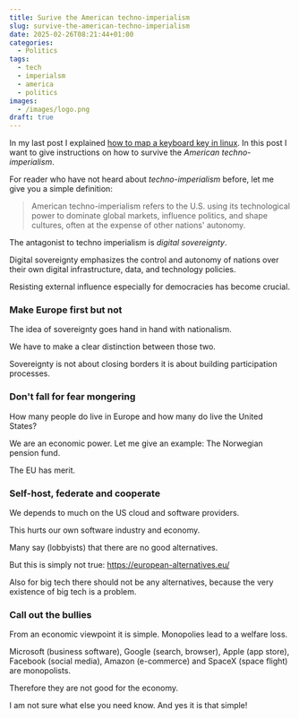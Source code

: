 ```yaml
---
title: Surive the American techno-imperialism
slug: survive-the-american-techno-imperialism
date: 2025-02-26T08:21:44+01:00
categories:
  - Politics
tags:
  - tech
  - imperialsm
  - america
  - politics
images:
  - /images/logo.png
draft: true
---
```

In my last post I explained [how to map a keyboard key in linux](/2025/02/24/map-keyboard-key/). In this post I want to give instructions on how to survive the *American techno-imperialism*.

<!--more-->

For reader who have not heard about *techno-imperialism* before, let me give you a simple definition:

> American techno-imperialism refers to the U.S. using its technological power to dominate global markets, influence politics, and shape cultures, often at the expense of other nations' autonomy.

The antagonist to techno imperialism is _digital sovereignty_.

Digital sovereignty emphasizes the control and autonomy of nations over their own digital infrastructure, data, and technology policies.

Resisting external influence especially for democracies has become crucial.

### Make Europe first but not

The idea of sovereignty goes hand in hand with nationalism.

We have to make a clear distinction between those two.

Sovereignty is not about closing borders it is about building participation processes.

### Don't fall for fear mongering

How many people do live in Europe and how many do live the United States?

We are an economic power. Let me give an example: The Norwegian pension fund.

The EU has merit.

### Self-host, federate and cooperate

We depends to much on the US cloud and software providers.

This hurts our own software industry and economy.

Many say (lobbyists) that there are no good alternatives.

But this is simply not true: <https://european-alternatives.eu/>

Also for big tech there should not be any alternatives, because the very existence of big tech is a problem.

### Call out the bullies

From an economic viewpoint it is simple. Monopolies lead to a welfare loss.

Microsoft (business software), Google (search, browser), Apple (app store), Facebook (social media), Amazon (e-commerce) and SpaceX (space flight) are monopolists.

Therefore they are not good for the economy.

I am not sure what else you need know. And yes it is that simple!